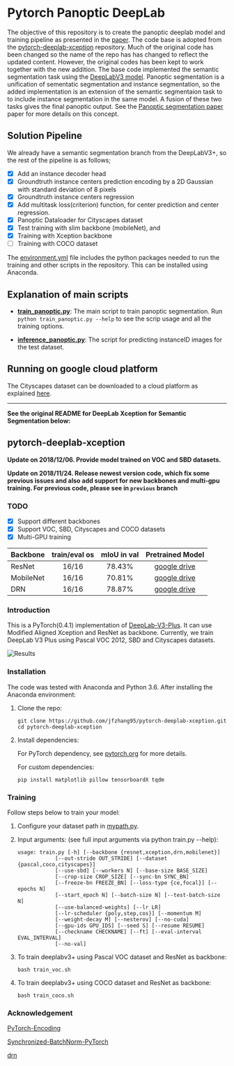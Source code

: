 # Pytorch Panoptic DeepLab

The objective of this repository is to create the panoptic deeplab model and training pipeline as presented in the [paper](https://arxiv.org/pdf/1911.10194.pdf). The code base is adopted from the [pytorch-deeplab-xception](https://github.com/jfzhang95/pytorch-deeplab-xception) repository. Much of the original code has been changed so the name of the repo has has changed to reflect the updated content. However, the original codes has been kept to work together with the new addition. The base code implemented the semantic segmentation task using the [DeepLabV3 model](https://arxiv.org/pdf/1706.05587.pdf). Panoptic segmentation is a unification of sementatic segmentation and instance segmentation, so the added implementation is an extension of the semantic segmentaion task to to include instance segmentation in the same model. A fusion of these two tasks gives the final panoptic output. See the [Panoptic segmentation paper](https://arxiv.org/abs/1801.00868) paper for more details on this concept.

## Solution Pipeline

We already have a semantic segmentation branch from the DeepLabV3+, so the rest of the pipeline is as follows;

- [X] Add an instance decoder head
- [X] Groundtruth instance centers prediction encoding by a 2D Gaussian with standard deviation of 8 pixels
- [X] Groundtruth instance centers regression
- [X] Add multitask loss(criterion) function, for center prediction and center regression.
- [X] Panoptic Dataloader for Cityscapes dataset
- [X] Test training with slim backbone (mobileNet), and
- [X] Training with Xception backbone
- [ ] Training with COCO dataset

The [environment.yml](environment.yml) file includes the python packages needed to run the training and other scripts in the repository. This can be installed using Anaconda.

## Explanation of main scripts

- **[train_panoptic.py](train_panoptic.py)**: The main script to train panoptic segmentation. Run `python train_panoptic.py --help` to see the scrip usage and all the training options.

- **[inference_panoptic.py](inference_panoptic.py)**: The script for predicting instanceID images for the test dataset.


## Running on google cloud platform

The Cityscapes dataset can be downloaded to a cloud platform as explained [here](https://github.com/reger-men/keras_multi_gpus/wiki/How-to-download-cityscapes-dataset-via-terminal).


---

**See the original README for DeepLab Xception for Semantic Segmentation below:**

## pytorch-deeplab-xception

**Update on 2018/12/06. Provide model trained on VOC and SBD datasets.**  

**Update on 2018/11/24. Release newest version code, which fix some previous issues and also add support for new backbones and multi-gpu training. For previous code, please see in `previous` branch**  

### TODO

- [x] Support different backbones
- [x] Support VOC, SBD, Cityscapes and COCO datasets
- [x] Multi-GPU training

| Backbone  | train/eval os | mIoU in val |                                  Pretrained Model                                  |
| :-------- | :-----------: | :---------: | :--------------------------------------------------------------------------------: |
| ResNet    |     16/16     |   78.43%    | [google drive](https://drive.google.com/open?id=1NwcwlWqA-0HqAPk3dSNNPipGMF0iS0Zu) |
| MobileNet |     16/16     |   70.81%    | [google drive](https://drive.google.com/open?id=1G9mWafUAj09P4KvGSRVzIsV_U5OqFLdt) |
| DRN       |     16/16     |   78.87%    | [google drive](https://drive.google.com/open?id=131gZN_dKEXO79NknIQazPJ-4UmRrZAfI) |

### Introduction

This is a PyTorch(0.4.1) implementation of [DeepLab-V3-Plus](https://arxiv.org/pdf/1802.02611). It
can use Modified Aligned Xception and ResNet as backbone. Currently, we train DeepLab V3 Plus
using Pascal VOC 2012, SBD and Cityscapes datasets.

![Results](doc/results.png)

### Installation

The code was tested with Anaconda and Python 3.6. After installing the Anaconda environment:

1. Clone the repo:

    ```Shell
    git clone https://github.com/jfzhang95/pytorch-deeplab-xception.git
    cd pytorch-deeplab-xception
    ```

2. Install dependencies:

    For PyTorch dependency, see [pytorch.org](https://pytorch.org/) for more details.

    For custom dependencies:

    ```Shell
    pip install matplotlib pillow tensorboardX tqdm
    ```

### Training

Follow steps below to train your model:

1. Configure your dataset path in [mypath.py](https://github.com/jfzhang95/pytorch-deeplab-xception/blob/master/mypath.py).

2. Input arguments: (see full input arguments via python train.py --help):

    ```Shell
    usage: train.py [-h] [--backbone {resnet,xception,drn,mobilenet}]
                [--out-stride OUT_STRIDE] [--dataset {pascal,coco,cityscapes}]
                [--use-sbd] [--workers N] [--base-size BASE_SIZE]
                [--crop-size CROP_SIZE] [--sync-bn SYNC_BN]
                [--freeze-bn FREEZE_BN] [--loss-type {ce,focal}] [--epochs N]
                [--start_epoch N] [--batch-size N] [--test-batch-size N]
                [--use-balanced-weights] [--lr LR]
                [--lr-scheduler {poly,step,cos}] [--momentum M]
                [--weight-decay M] [--nesterov] [--no-cuda]
                [--gpu-ids GPU_IDS] [--seed S] [--resume RESUME]
                [--checkname CHECKNAME] [--ft] [--eval-interval EVAL_INTERVAL]
                [--no-val]

    ```

3. To train deeplabv3+ using Pascal VOC dataset and ResNet as backbone:

    ```Shell
    bash train_voc.sh
    ```

4. To train deeplabv3+ using COCO dataset and ResNet as backbone:

    ```Shell
    bash train_coco.sh
    ```

### Acknowledgement

[PyTorch-Encoding](https://github.com/zhanghang1989/PyTorch-Encoding)

[Synchronized-BatchNorm-PyTorch](https://github.com/vacancy/Synchronized-BatchNorm-PyTorch)

[drn](https://github.com/fyu/drn)
